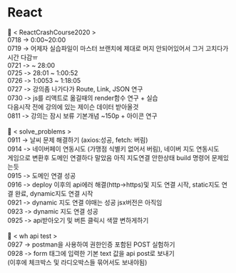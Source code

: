 # React
🧪 < ReactCrashCourse2020 > <br/>
0718 -> 0:00~20:00 <br/>
0719 -> 어제자 실습파일이 마스터 브랜치에 제대로 머지 안되어있어서 그거 고치다가 시간 다감ㅠ<br/>
0721 -> ~ 28:00 <br/>
0725 -> 28:01 ~ 1:00:52<br/>
0726 -> 1:0053 ~ 1:18:05 <br/>
0727 -> 강의좀 나가다가 Route, Link, JSON 연구 <br/>
0730 -> js를 리액트로 옮길때의 render함수 연구 + 실습 <br/>
다음시작 전에 강의에 있는 제이슨 데이터 받아올것<br/>
0811 -> 강의는 잠시 보류 기본개념 ~150p + 아이콘 연구<br/><br/>
🧬 < solve_problems > <br/>
0911 -> 날씨 문제 해결하기 (axios:성공, fetch: 버림) </br>
0914 -> 네이버페이 연동시도 (가맹점 식별키 없어서 버림), 네이버 지도 연동시도<br/>
게임으로 변환후 도메인 연결하다 말았음 아직 지도연결 안한상태 build 명령어 문제있는듯<br/>
0915 -> 도메인 연결 성공<br/>
0916 -> deploy 이후의 api에러 해결(http->https)및 지도 연결 시작, static지도 연결 완료, dynamic지도 연결 시작<br/>
0921 -> dynamic 지도 연결 야매는 성공 jsx버전은 아직임<br/>
0923 -> dynamic 지도 연결 성공<br/>
0925 -> api받아오기 및 버튼 클릭시 색깔 변하게하기<br/><br/>
🔮 < wh api test > <br/>
0927 -> postman을 사용하여 권한인증 포함된 POST 실험하기<br/>
0928 -> form 태그에 입력한 기본 text 값을 api post로 보내기 <br/>
(이후에 체크박스 및 라디오박스들 묶어서도 보내야됨)
